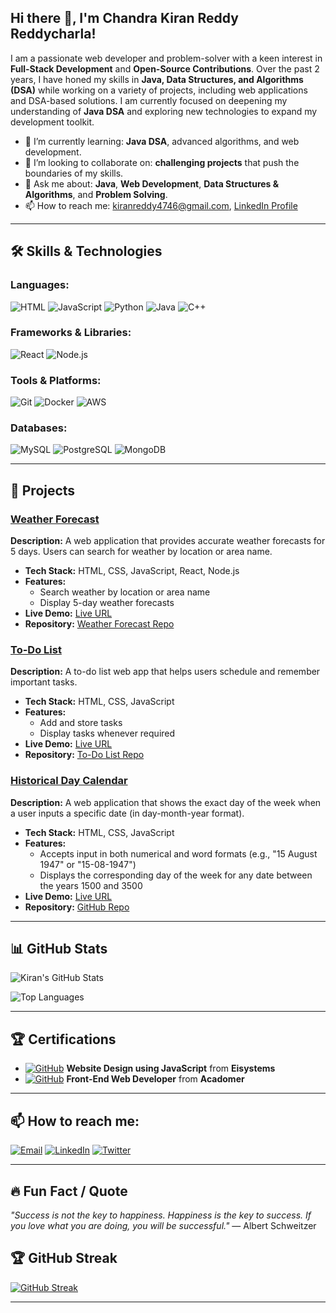 ## Hi there 👋, I'm Chandra Kiran Reddy Reddycharla!

I am a passionate web developer and problem-solver with a keen interest in **Full-Stack Development** and **Open-Source Contributions**. Over the past 2 years, I have honed my skills in **Java, Data Structures, and Algorithms (DSA)** while working on a variety of projects, including web applications and DSA-based solutions. I am currently focused on deepening my understanding of **Java DSA** and exploring new technologies to expand my development toolkit.

- 🌱 I’m currently learning: **Java DSA**, advanced algorithms, and web development.
- 👯 I’m looking to collaborate on: **challenging projects** that push the boundaries of my skills.
- 💬 Ask me about: **Java**, **Web Development**, **Data Structures & Algorithms**, and **Problem Solving**.
- 📫 How to reach me: [kiranreddy4746@gmail.com](mailto:kiranreddy4746@gmail.com), [LinkedIn Profile](https://www.linkedin.com/in/chandra-kiran-reddy-reddycharla-a9a746230/)

---

## 🛠️ Skills & Technologies

### Languages:
![HTML](https://img.shields.io/badge/-HTML-E34F26?style=flat&logo=html5&logoColor=white)
![JavaScript](https://img.shields.io/badge/-JavaScript-F7DF1E?style=flat&logo=javascript&logoColor=black)
![Python](https://img.shields.io/badge/-Python-3776AB?style=flat&logo=python&logoColor=white)
![Java](https://img.shields.io/badge/-Java-007396?style=flat&logo=java&logoColor=white)
![C++](https://img.shields.io/badge/-C++-00599C?style=flat&logo=cplusplus&logoColor=white)

### Frameworks & Libraries:
![React](https://img.shields.io/badge/-React-61DAFB?style=flat&logo=react&logoColor=white)
![Node.js](https://img.shields.io/badge/-Node.js-339933?style=flat&logo=node.js&logoColor=white)

### Tools & Platforms:
![Git](https://img.shields.io/badge/-Git-F05032?style=flat&logo=git&logoColor=white)
![Docker](https://img.shields.io/badge/-Docker-2496ED?style=flat&logo=docker&logoColor=white)
![AWS](https://img.shields.io/badge/-AWS-232F3E?style=flat&logo=amazon-aws&logoColor=white)

### Databases:
![MySQL](https://img.shields.io/badge/-MySQL-4479A1?style=flat&logo=mysql&logoColor=white)
![PostgreSQL](https://img.shields.io/badge/-PostgreSQL-336791?style=flat&logo=postgresql&logoColor=white)
![MongoDB](https://img.shields.io/badge/-MongoDB-47A248?style=flat&logo=mongodb&logoColor=white)

---

## 🚀 Projects

### [Weather Forecast](https://github.com/kiranreddy4433E/major/blob/main/weather.html)
**Description:** A web application that provides accurate weather forecasts for 5 days. Users can search for weather by location or area name.

- **Tech Stack:** HTML, CSS, JavaScript, React, Node.js
- **Features:** 
  - Search weather by location or area name
  - Display 5-day weather forecasts
- **Live Demo:** [Live URL](https://kiranreddy4433e.github.io/major/)
- **Repository:** [Weather Forecast Repo](https://github.com/kiranreddy4433E/major/blob/main/weather.html)

### [To-Do List](https://github.com/kiranreddy4433E/to-do-list)
**Description:** A to-do list web app that helps users schedule and remember important tasks.

- **Tech Stack:** HTML, CSS, JavaScript
- **Features:** 
  - Add and store tasks 
  - Display tasks whenever required
- **Live Demo:** [Live URL](#link-to-demo)
- **Repository:** [To-Do List Repo](https://github.com/kiranreddy4433E/to-do-list)

### [Historical Day Calendar](https://github.com/kiranreddy4433E/Historic-Day-Calculator)
**Description:** A web application that shows the exact day of the week when a user inputs a specific date (in day-month-year format).

- **Tech Stack:** HTML, CSS, JavaScript
- **Features:** 
  - Accepts input in both numerical and word formats (e.g., "15 August 1947" or "15-08-1947")
  - Displays the corresponding day of the week for any date between the years 1500 and 3500
- **Live Demo:** [Live URL](#link-to-demo)
- **Repository:** [GitHub Repo](https://github.com/kiranreddy4433E/Historic-Day-Calculator)


---

## 📊 GitHub Stats

![Kiran's GitHub Stats](https://github-readme-stats.vercel.app/api?username=kiranreddy4433E&show_icons=true&theme=radical)

![Top Languages](https://github-readme-stats.vercel.app/api/top-langs/?username=kiranreddy4433E&layout=compact&theme=radical)


---

## 🏆 Certifications

- [![GitHub](https://img.shields.io/badge/GitHub-181717?style=flat-square&logo=github&logoColor=white)](https://github.com/kiranreddy4433E/portfolio/blob/main/Screenshot_2024-10-23-10-37-27-16_254de13a4bc8758c9908fff1f73e3725.jpg) **Website Design using JavaScript** from **Eisystems**
- [![GitHub](https://img.shields.io/badge/GitHub-181717?style=flat-square&logo=github&logoColor=white)](https://github.com/kiranreddy4433E/portfolio/blob/main/internship_complition.pdf) **Front-End Web Developer** from **Acadomer**


---

## 📫 How to reach me:

[![Email](https://img.shields.io/badge/Email-D14836?style=for-the-badge&logo=gmail&logoColor=white)](mailto:kiranreddy4746@gmail.com)
[![LinkedIn](https://img.shields.io/badge/LinkedIn-0A66C2?style=for-the-badge&logo=linkedin&logoColor=white)](https://www.linkedin.com/in/chandra-kiran-reddy-reddycharla-a9a746230/)
[![Twitter](https://img.shields.io/badge/Twitter-1DA1F2?style=for-the-badge&logo=twitter&logoColor=white)](https://twitter.com/kiran4746)


---

## 🔥 Fun Fact / Quote
_"Success is not the key to happiness. Happiness is the key to success. If you love what you are doing, you will be successful."_ — Albert Schweitzer

## 🏆 GitHub Streak
[![GitHub Streak](https://github-readme-streak-stats.herokuapp.com/?user=kiranreddy4433E&theme=radical)](https://git.io/streak-stats)


---
